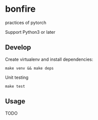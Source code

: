 bonfire
=======

practices of pytorch

Support Python3 or later

## Develop

Create virtualenv and install dependencies:

```shell
make venv && make deps
```

Unit testing

```shell
make test
```

## Usage

TODO

